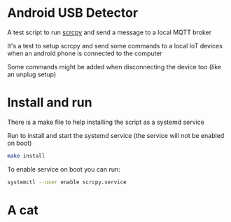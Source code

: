 # Android USB Detector

A test script to run [scrcpy](https://github.com/Genymobile/scrcpy) and send a message to a local MQTT broker

It's a test to setup scrcpy and send some commands to a local IoT devices when an android phone is connected to the computer

Some commands might be added when disconnecting the device too (like an unplug setup)

# Install and run

There is a make file to help installing the script as a systemd service

Run to install and start the systemd service (the service will not be enabled on boot)

```bash
make install
```

To enable service on boot you can run:

```bash
systemctl --user enable scrcpy.service
```

# A cat

